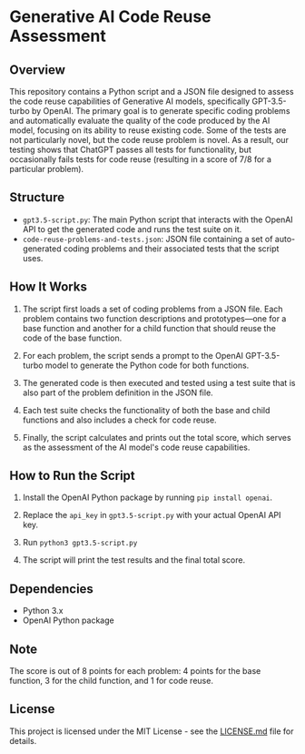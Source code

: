 # Generative AI Code Reuse Assessment

## Overview

This repository contains a Python script and a JSON file designed to assess the code reuse capabilities of Generative AI models, specifically GPT-3.5-turbo by OpenAI. The primary goal is to generate specific coding problems and automatically evaluate the quality of the code produced by the AI model, focusing on its ability to reuse existing code. Some of the tests are not particularly novel, but the code reuse problem is novel. As a result, our testing shows that ChatGPT passes all tests for functionality, but occasionally fails tests for code reuse (resulting in a score of 7/8 for a particular problem).

## Structure

- `gpt3.5-script.py`: The main Python script that interacts with the OpenAI API to get the generated code and runs the test suite on it.
- `code-reuse-problems-and-tests.json`: JSON file containing a set of auto-generated coding problems and their associated tests that the script uses.

## How It Works

1. The script first loads a set of coding problems from a JSON file. Each problem contains two function descriptions and prototypes—one for a base function and another for a child function that should reuse the code of the base function.

2. For each problem, the script sends a prompt to the OpenAI GPT-3.5-turbo model to generate the Python code for both functions.

3. The generated code is then executed and tested using a test suite that is also part of the problem definition in the JSON file.

4. Each test suite checks the functionality of both the base and child functions and also includes a check for code reuse.

5. Finally, the script calculates and prints out the total score, which serves as the assessment of the AI model's code reuse capabilities.

## How to Run the Script

1. Install the OpenAI Python package by running `pip install openai`.

2. Replace the `api_key` in `gpt3.5-script.py` with your actual OpenAI API key.

3. Run `python3 gpt3.5-script.py`

4. The script will print the test results and the final total score.

## Dependencies

- Python 3.x
- OpenAI Python package

## Note

The score is out of 8 points for each problem: 4 points for the base function, 3 for the child function, and 1 for code reuse.

## License

This project is licensed under the MIT License - see the [LICENSE.md](LICENSE.md) file for details.
